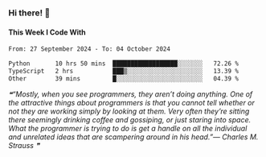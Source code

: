 ### Hi there! 👋

#### This Week I Code With
<!--START_SECTION:waka-->

```txt
From: 27 September 2024 - To: 04 October 2024

Python       10 hrs 50 mins  ██████████████████░░░░░░░   72.26 %
TypeScript   2 hrs           ███▒░░░░░░░░░░░░░░░░░░░░░   13.39 %
Other        39 mins         █░░░░░░░░░░░░░░░░░░░░░░░░   04.39 %
```

<!--END_SECTION:waka-->

<!--STARTS_HERE_QUOTE_README-->
<i>❝“Mostly, when you see programmers, they aren’t doing anything.  One of the attractive things about programmers is that you cannot tell whether or not they are working simply by looking at them.  Very often they’re sitting there seemingly drinking coffee and gossiping, or just staring into space.  What the programmer is trying to do is get a handle on all the individual and unrelated ideas that are scampering around in his head.”— Charles M. Strauss   ❞</i>
<!--ENDS_HERE_QUOTE_README-->
